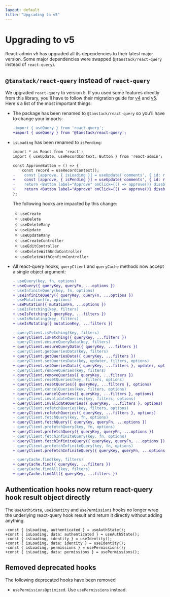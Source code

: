 ```yaml
---
layout: default
title: "Upgrading to v5"
---
```


# Upgrading to v5

React-admin v5 has upgraded all its dependencies to their latest major version. Some major dependencies were swapped (`@tanstack/react-query` instead of `react-query`).

## `@tanstack/react-query` instead of `react-query`

We upgraded `react-query` to version 5. If you used some features directly from this library, you'll have to follow their migration guide for [v4](https://tanstack.com/query/v5/docs/react/guides/migrating-to-react-query-4) and [v5](https://tanstack.com/query/v5/docs/react/guides/migrating-to-v5). Here's a list of the most important things:

 - The package has been renamed to `@tanstack/react-query` so you'll have to change your imports:

    ```diff
    -import { useQuery } from 'react-query';
    +import { useQuery } from '@tanstack/react-query';
    ```

- `isLoading` has been renamed to `isPending`:

    ```diff
    import * as React from 'react';
    import { useUpdate, useRecordContext, Button } from 'react-admin';

    const ApproveButton = () => {
        const record = useRecordContext();
    -    const [approve, { isLoading }] = useUpdate('comments', { id: record.id, data: { isApproved: true }, previousData: record });
    +    const [approve, { isPending }] = useUpdate('comments', { id: record.id, data: { isApproved: true }, previousData: record });
    -    return <Button label="Approve" onClick={() => approve()} disabled={isLoading} />;
    +    return <Button label="Approve" onClick={() => approve()} disabled={isPending} />;
    };
    ```

    The following hooks are impacted by this change:

    - `useCreate`
    - `useDelete`
    - `useDeleteMany`
    - `useUpdate`
    - `useUpdateMany`
    - `useCreateController`
    - `useEditController`
    - `useDeleteWithUndoController`
    - `useDeleteWithConfirmController`

- All react-query hooks, `queryClient` and `queryCache` methods now accept a single object argument:

    ```diff
    - useQuery(key, fn, options)
    + useQuery({ queryKey, queryFn, ...options })
    - useInfiniteQuery(key, fn, options)
    + useInfiniteQuery({ queryKey, queryFn, ...options })
    - useMutation(fn, options)
    + useMutation({ mutationFn, ...options })
    - useIsFetching(key, filters)
    + useIsFetching({ queryKey, ...filters })
    - useIsMutating(key, filters)
    + useIsMutating({ mutationKey, ...filters })

    - queryClient.isFetching(key, filters)
    + queryClient.isFetching({ queryKey, ...filters })
    - queryClient.ensureQueryData(key, filters)
    + queryClient.ensureQueryData({ queryKey, ...filters })
    - queryClient.getQueriesData(key, filters)
    + queryClient.getQueriesData({ queryKey, ...filters })
    - queryClient.setQueriesData(key, updater, filters, options)
    + queryClient.setQueriesData({ queryKey, ...filters }, updater, options)
    - queryClient.removeQueries(key, filters)
    + queryClient.removeQueries({ queryKey, ...filters })
    - queryClient.resetQueries(key, filters, options)
    + queryClient.resetQueries({ queryKey, ...filters }, options)
    - queryClient.cancelQueries(key, filters, options)
    + queryClient.cancelQueries({ queryKey, ...filters }, options)
    - queryClient.invalidateQueries(key, filters, options)
    + queryClient.invalidateQueries({ queryKey, ...filters }, options)
    - queryClient.refetchQueries(key, filters, options)
    + queryClient.refetchQueries({ queryKey, ...filters }, options)
    - queryClient.fetchQuery(key, fn, options)
    + queryClient.fetchQuery({ queryKey, queryFn, ...options })
    - queryClient.prefetchQuery(key, fn, options)
    + queryClient.prefetchQuery({ queryKey, queryFn, ...options })
    - queryClient.fetchInfiniteQuery(key, fn, options)
    + queryClient.fetchInfiniteQuery({ queryKey, queryFn, ...options })
    - queryClient.prefetchInfiniteQuery(key, fn, options)
    + queryClient.prefetchInfiniteQuery({ queryKey, queryFn, ...options })

    - queryCache.find(key, filters)
    + queryCache.find({ queryKey, ...filters })
    - queryCache.findAll(key, filters)
    + queryCache.findAll({ queryKey, ...filters })
    ```

## Authentication hooks now return react-query hook result object directly

The `useAuthState`, `useIdentity` and `usePermissions` hooks no longer wrap the underlying react-query hook result and return it directly without adding anything.

```
-const { isLoading, authenticated } = useAuthState();
+const { isLoading, data: authenticated } = useAuthState();
-const { isLoading, identity } = useIdentity();
+const { isLoading, data: identity } = useIdentity();
-const { isLoading, permissions } = usePermissions();
+const { isLoading, data: permissions } = usePermissions();
```

## Removed deprecated hooks

The following deprecated hooks have been removed

- `usePermissionsOptimized`. Use `usePermissions` instead.